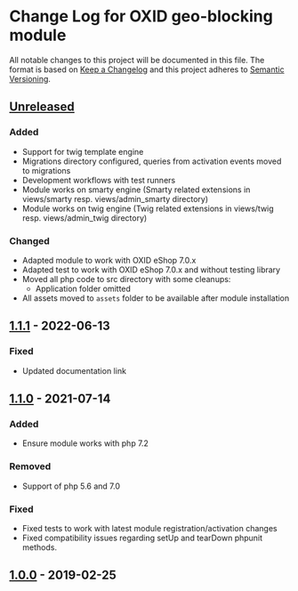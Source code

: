 # Change Log for OXID geo-blocking module

All notable changes to this project will be documented in this file.
The format is based on [Keep a Changelog](http://keepachangelog.com/)
and this project adheres to [Semantic Versioning](http://semver.org/).

## [Unreleased]

### Added
- Support for twig template engine
- Migrations directory configured, queries from activation events moved to migrations
- Development workflows with test runners
- Module works on smarty engine (Smarty related extensions in views/smarty resp. views/admin_smarty directory)
- Module works on twig engine (Twig related extensions in views/twig resp. views/admin_twig directory)

### Changed
- Adapted module to work with OXID eShop 7.0.x
- Adapted test to work with OXID eShop 7.0.x and without testing library
- Moved all php code to src directory with some cleanups:
    - Application folder omitted
- All assets moved to `assets` folder to be available after module installation

## [1.1.1] - 2022-06-13

### Fixed
- Updated documentation link

## [1.1.0] - 2021-07-14

### Added
- Ensure module works with php 7.2

### Removed
- Support of php 5.6 and 7.0

### Fixed
- Fixed tests to work with latest module registration/activation changes
- Fixed compatibility issues regarding setUp and tearDown phpunit methods.

## [1.0.0] - 2019-02-25

[Unreleased]: https://github.com/OXID-eSales/geo-blocking-module/compare/b-1.x...master
[1.1.1]: https://github.com/OXID-eSales/geo-blocking-module/compare/v1.1.0...v1.1.1
[1.1.0]: https://github.com/OXID-eSales/geo-blocking-module/compare/v1.0.0...v1.1.0
[1.0.0]: https://github.com/OXID-eSales/geo-blocking-module/compare/c0cb05009601a58d0815efa9e09bd4ad758b1595...v1.0.0
